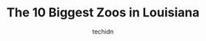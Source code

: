 ---
layout: ampstory
image: https://i0.wp.com/paketmu.com/wp-content/uploads/2023/06/brecs-baton-rouge-zoo-0-in-louisiana-1686368928.jpeg?resize=640,853
author: techidn
featured: false
description: Explore the diverse Zoo scene in Louisiana, home to an incredible selection of 10 establishments catering to every taste. Whether youre in search of iconic favorites or undiscovered treasur
title: The 10 Biggest Zoos in Louisiana
cover:
   title: The 10 Biggest Zoos in Louisiana
   subtitle: RICKPATE
   background: https://paketmu.com/wp-content/uploads/2023/06/brecs-baton-rouge-zoo-0-in-louisiana-1686368928.jpeg

pages: 
 - layout: thirds
   top: <h1>#1 Audubon Aquarium</h1>
   bottom: "<p>I see this aquarium is being updated. Not sure how it could get better… we loved our visit here. We found activities that would be fun for teenagers and us adults that </p>"
   background: https://paketmu.com/wp-content/uploads/2023/06/brecs-baton-rouge-zoo-1-in-louisiana-1686368930.jpeg
   backgroundblur: true
 - layout: thirds
   top: <h1>#2 Audubon Zoo</h1>
   bottom: "<p>This is such a great zoo. It is worth it to visit, especially if you go with kids. There are different areas that go from different regions, so you can see diverse animal</p>"
   background: https://paketmu.com/wp-content/uploads/2023/06/brecs-baton-rouge-zoo-2-in-louisiana-1686368931.jpeg
   cta:
      link: https://paketmu.com/the-10-biggest-zoos-in-louisiana/
      text: The 10 Biggest Zoos in Louisiana
 - layout: thirds
   top: <h1>#3 BRECs Baton Rouge Zoo</h1>
   bottom: "<p>This is a beautiful Zoo in a great town. Even though they are under construction you can tell that when theyre finished this is going to be a really phenomenal place. I </p>"
   background: https://paketmu.com/wp-content/uploads/2023/06/brecs-baton-rouge-zoo-3-in-louisiana-1686368932.jpeg
   cta:
      link: https://paketmu.com/the-10-biggest-zoos-in-louisiana/
      text: The 10 Biggest Zoos in Louisiana
 - layout: thirds
   top: <h1>#4 Global Wildlife</h1>
   bottom: "<p>26389 LA-40, Folsom, LA 70437, United States</p>"
   background: https://images.unsplash.com/photo-1547366785-564103df7e13?ixlib=rb-4.0.3&ixid=MnwxMjA3fDB8MHxwaG90by1wYWdlfHx8fGVufDB8fHx8&auto=format&fit=crop&w=640&h=853&q=80
   cta:
      link: https://paketmu.com/the-10-biggest-zoos-in-louisiana/
      text: The 10 Biggest Zoos in Louisiana
 - layout: thirds
   top: <h1>#5 Alexandria Zoological Park</h1>
   bottom: "<p>3016 Masonic Dr, Alexandria, LA 71301, United States</p>"
   background: https://images.unsplash.com/photo-1553949345-eb786bb3f7ba?ixlib=rb-4.0.3&ixid=MnwxMjA3fDB8MHxwaG90by1wYWdlfHx8fGVufDB8fHx8&auto=format&fit=crop&w=640&h=853&q=80
   cta:
      link: https://paketmu.com/the-10-biggest-zoos-in-louisiana/
      text: The 10 Biggest Zoos in Louisiana
 - layout: thirds
   top: <h1>#6 Zoosiana</h1>
   bottom: "<p>5601 Hwy 90 E, Broussard, LA 70518, United States</p>"
   background: https://images.unsplash.com/photo-1615749413727-825b59a857b5?ixlib=rb-4.0.3&ixid=MnwxMjA3fDB8MHxwaG90by1wYWdlfHx8fGVufDB8fHx8&auto=format&fit=crop&w=640&h=853&q=80
   cta:
      link: https://paketmu.com/the-10-biggest-zoos-in-louisiana/
      text: The 10 Biggest Zoos in Louisiana
 - layout: thirds
   top: <h1>#7 Louisiana Purchase Gardens & Zoo</h1>
   bottom: "<p>1405 Bernstein Park Rd, Monroe, LA 71202, United States</p>"
   background: https://images.unsplash.com/photo-1549241520-425e3dfc01cb?ixlib=rb-4.0.3&ixid=MnwxMjA3fDB8MHxwaG90by1wYWdlfHx8fGVufDB8fHx8&auto=format&fit=crop&w=640&h=853&q=80
   cta:
      link: https://paketmu.com/the-10-biggest-zoos-in-louisiana/
      text: The 10 Biggest Zoos in Louisiana
 - layout: thirds
   middle: Continue reading...
   background: https://images.unsplash.com/photo-1597773150796-e5c14ebecbf5?ixlib=rb-4.0.3&ixid=MnwxMjA3fDB8MHxwaG90by1wYWdlfHx8fGVufDB8fHx8&auto=format&fit=crop&w=640&h=853&q=80
   cta:
      link: https://paketmu.com/the-10-biggest-zoos-in-louisiana/
      text: The 10 Biggest Zoos in Louisiana
      
---
